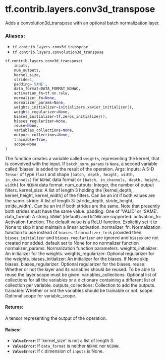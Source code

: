 <div itemscope itemtype="http://developers.google.com/ReferenceObject">
<meta itemprop="name" content="tf.contrib.layers.conv3d_transpose" />
<meta itemprop="path" content="Stable" />
</div>

# tf.contrib.layers.conv3d_transpose

Adds a convolution3d_transpose with an optional batch normalization layer.

### Aliases:

* `tf.contrib.layers.conv3d_transpose`
* `tf.contrib.layers.convolution3d_transpose`

``` python
tf.contrib.layers.conv3d_transpose(
    inputs,
    num_outputs,
    kernel_size,
    stride=1,
    padding='SAME',
    data_format=DATA_FORMAT_NDHWC,
    activation_fn=tf.nn.relu,
    normalizer_fn=None,
    normalizer_params=None,
    weights_initializer=initializers.xavier_initializer(),
    weights_regularizer=None,
    biases_initializer=tf.zeros_initializer(),
    biases_regularizer=None,
    reuse=None,
    variables_collections=None,
    outputs_collections=None,
    trainable=True,
    scope=None
)
```

<!-- Placeholder for "Used in" -->

The function creates a variable called `weights`, representing the
kernel, that is convolved with the input. If `batch_norm_params` is `None`, a
second variable called 'biases' is added to the result of the operation.
Args:
  inputs: A 5-D `Tensor` of type `float` and shape `[batch, depth, height,
    width, in_channels]` for `NDHWC` data format or `[batch, in_channels,
    depth, height, width]` for `NCDHW` data format.
  num_outputs: Integer, the number of output filters.
  kernel_size: A list of length 3 holding the [kernel_depth, kernel_height,
    kernel_width] of the filters. Can be an int if both values are the same.
  stride: A list of length 3: [stride_depth, stride_height, stride_width]. Can
    be an int if both strides are the same.  Note that presently both strides
    must have the same value.
  padding: One of 'VALID' or 'SAME'.
  data_format: A string. `NDHWC` (default) and `NCDHW` are supported.
  activation_fn: Activation function. The default value is a ReLU function.
    Explicitly set it to None to skip it and maintain a linear activation.
  normalizer_fn: Normalization function to use instead of `biases`. If
    `normalizer_fn` is provided then `biases_initializer` and
    `biases_regularizer` are ignored and `biases` are not created nor added.
    default set to None for no normalizer function
  normalizer_params: Normalization function parameters.
  weights_initializer: An initializer for the weights.
  weights_regularizer: Optional regularizer for the weights.
  biases_initializer: An initializer for the biases. If None skip biases.
  biases_regularizer: Optional regularizer for the biases.
  reuse: Whether or not the layer and its variables should be reused. To be
    able to reuse the layer scope must be given.
  variables_collections: Optional list of collections for all the variables or
    a dictionary containing a different list of collection per variable.
  outputs_collections: Collection to add the outputs.
  trainable: Whether or not the variables should be trainable or not.
  scope: Optional scope for variable_scope.

#### Returns:

A tensor representing the output of the operation.


#### Raises:


* <b>`ValueError`</b>: If 'kernel_size' is not a list of length 3.
* <b>`ValueError`</b>: If `data_format` is neither `NDHWC` nor `NCDHW`.
* <b>`ValueError`</b>: If `C` dimension of `inputs` is None.